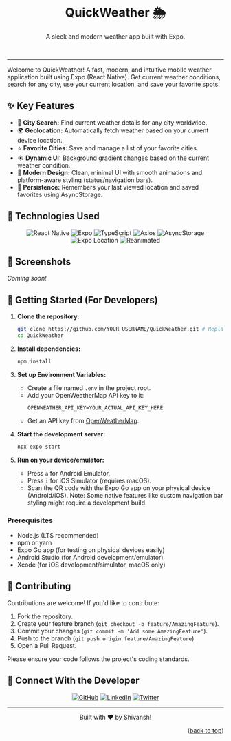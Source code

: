 <a name="readme-top"></a>

<div align="center">
  <h1>QuickWeather 🌦️</h1>
  <p>A sleek and modern weather app built with Expo.</p>
<!-- Placeholder for a social preview image - You can generate one or create your own -->
<!-- ![QuickWeather Preview](https://via.placeholder.com/1280x640.png?text=QuickWeather+App) -->

<!-- Placeholder for APK Download Badge - Update link when you have a release -->
<!-- <a href="YOUR_APK_DOWNLOAD_LINK_HERE"><img src="https://img.shields.io/badge/Download_APK-Latest_Release-4C6FFF?style=for-the-badge&logo=android&logoColor=white" alt="Download APK"></a> -->

  <br>
<!-- Placeholder for GitHub Stars Badge - Update USER/REPO if needed -->
<!-- <a href="https://github.com/YOUR_USERNAME/YOUR_REPONAME/stargazers"><img src="https://img.shields.io/github/stars/YOUR_USERNAME/YOUR_REPONAME?style=for-the-badge&color=4C6FFF" alt="GitHub stars"></a> -->
  <hr>
</div>


Welcome to QuickWeather! A fast, modern, and intuitive mobile weather application built using Expo (React Native). Get current weather conditions, search for any city, use your current location, and save your favorite spots.

## ✨ Key Features

*   📍 **City Search:** Find current weather details for any city worldwide.
*   🌍 **Geolocation:** Automatically fetch weather based on your current device location.
*   ⭐ **Favorite Cities:** Save and manage a list of your favorite cities.
*   ☀️ **Dynamic UI:** Background gradient changes based on the current weather condition.
*   📱 **Modern Design:** Clean, minimal UI with smooth animations and platform-aware styling (status/navigation bars).
*   💾 **Persistence:** Remembers your last viewed location and saved favorites using AsyncStorage.

## 🔧 Technologies Used

<div align="center">
  <img src="https://img.shields.io/badge/React_Native-61DAFB?style=for-the-badge&logo=react&logoColor=black" alt="React Native">
  <img src="https://img.shields.io/badge/Expo-000020?style=for-the-badge&logo=expo&logoColor=white" alt="Expo">
  <img src="https://img.shields.io/badge/TypeScript-3178C6?style=for-the-badge&logo=typescript&logoColor=white" alt="TypeScript">
  <img src="https://img.shields.io/badge/Axios-5A29E4?style=for-the-badge&logo=axios&logoColor=white" alt="Axios">
  <img src="https://img.shields.io/badge/AsyncStorage-61DAFB?style=for-the-badge&logo=react&logoColor=black" alt="AsyncStorage">
  <img src="https://img.shields.io/badge/Expo_Location-000020?style=for-the-badge&logo=expo&logoColor=white" alt="Expo Location">
  <img src="https://img.shields.io/badge/React_Native_Reanimated-000020?style=for-the-badge&logo=react&logoColor=white" alt="Reanimated">
</div>

## 📸 Screenshots

*Coming soon!*
<!-- Add screenshots of your app here -->
<!--
<div align="center">
  <img src="path/to/screenshot1.png" width="200">
  <img src="path/to/screenshot2.png" width="200">
  <img src="path/to/screenshot3.png" width="200">
</div>
-->

## 🚀 Getting Started (For Developers)

1.  **Clone the repository:**
    ```bash
    git clone https://github.com/YOUR_USERNAME/QuickWeather.git # Replace with your repo URL
    cd QuickWeather
    ```

2.  **Install dependencies:**
    ```bash
    npm install
    ```

3.  **Set up Environment Variables:**
    *   Create a file named `.env` in the project root.
    *   Add your OpenWeatherMap API key to it:
        ```
        OPENWEATHER_API_KEY=YOUR_ACTUAL_API_KEY_HERE
        ```
    *   Get an API key from [OpenWeatherMap](https://openweathermap.org/api).

4.  **Start the development server:**
    ```bash
    npx expo start
    ```

5.  **Run on your device/emulator:**
    *   Press `a` for Android Emulator.
    *   Press `i` for iOS Simulator (requires macOS).
    *   Scan the QR code with the Expo Go app on your physical device (Android/iOS). Note: Some native features like custom navigation bar styling might require a development build.

### Prerequisites

*   Node.js (LTS recommended)
*   npm or yarn
*   Expo Go app (for testing on physical devices easily)
*   Android Studio (for Android development/emulator)
*   Xcode (for iOS development/simulator, macOS only)

## 🤝 Contributing

Contributions are welcome! If you'd like to contribute:

1.  Fork the repository.
2.  Create your feature branch (`git checkout -b feature/AmazingFeature`).
3.  Commit your changes (`git commit -m 'Add some AmazingFeature'`).
4.  Push to the branch (`git push origin feature/AmazingFeature`).
5.  Open a Pull Request.

Please ensure your code follows the project's coding standards.

## 🔗 Connect With the Developer

<!-- Restored links from the reference -->
<div align="center">
  <a href="https://github.com/ShiiiivanshSingh"><img src="https://img.shields.io/badge/GitHub-100000?style=for-the-badge&logo=github&logoColor=white" alt="GitHub"></a>
  <a href="https://www.linkedin.com/in/shivansh-pratap-singh-23b3b92b1"><img src="https://img.shields.io/badge/LinkedIn-0077B5?style=for-the-badge&logo=linkedin&logoColor=white" alt="LinkedIn"></a>
  <a href="https://x.com/de_mirage_fan"><img src="https://img.shields.io/badge/Twitter-1DA1F2?style=for-the-badge&logo=twitter&logoColor=white" alt="Twitter"></a>
</div>

---
<div align="center">
  Built with ♥️ by Shivansh! <!-- Restored author name -->
</div>
<p align="right">(<a href="#readme-top">back to top</a>)</p>
